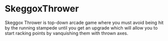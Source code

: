 # SkeggoxThrower

Skeggox Thrower is top-down arcade game where you must avoid being hit by the running stampede until you get an upgrade which will allow you to start racking points by vanquishing them with thrown axes.
